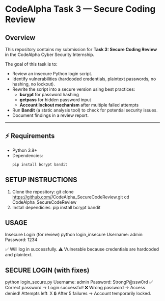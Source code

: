 # CodeAlpha Task 3 — Secure Coding Review

##  Overview
This repository contains my submission for **Task 3: Secure Coding Review** in the CodeAlpha Cyber Security Internship.

The goal of this task is to:
- Review an insecure Python login script.
- Identify vulnerabilities (hardcoded credentials, plaintext passwords, no hashing, no lockout).
- Rewrite the script into a secure version using best practices:
  - **bcrypt** for password hashing
  - **getpass** for hidden password input
  - **Account lockout mechanism** after multiple failed attempts
- Run **Bandit** (a static analysis tool) to check for potential security issues.
- Document findings in a review report.

---

## ⚡ Requirements
- Python 3.8+
- Dependencies:
  ```bash
  pip install bcrypt bandit

## SETUP INSTRUCTIONS
1. Clone the repository:
   git clone https://github.com/<your-username>/CodeAlpha_SecureCodeReview.git
cd CodeAlpha_SecureCodeReview
2. Install dependicies:
    pip install bcrypt bandit

## USAGE
Insecure Login (for review)
python login_insecure 
 Username: admin
 Password: 1234

✅ Will log in successfully.
⚠️ Vulnerable because credentials are hardcoded and plaintext. 

## SECURE LOGIN (with fixes)
python login_secure.py
   Username: admin
   Password: StrongP@ssw0rd
✅ Correct password → Login successful!
❌ Wrong password → Access denied! Attempts left: X
🔒 After 5 failures → Account temporarily locked.
   

